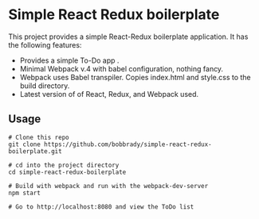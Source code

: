 # Simple React Redux boilerplate

This project provides a simple React-Redux boilerplate application.  It has the following features:

* Provides a simple To-Do app .
* Minimal Webpack v.4 with babel configuration, nothing fancy.  
* Webpack uses Babel transpiler.  Copies index.html and style.css to the build directory.
* Latest version of of React, Redux, and Webpack used.

## Usage
```
# Clone this repo
git clone https://github.com/bobbrady/simple-react-redux-boilerplate.git

# cd into the project directory
cd simple-react-redux-boilerplate

# Build with webpack and run with the webpack-dev-server
npm start

# Go to http://localhost:8080 and view the ToDo list
```
